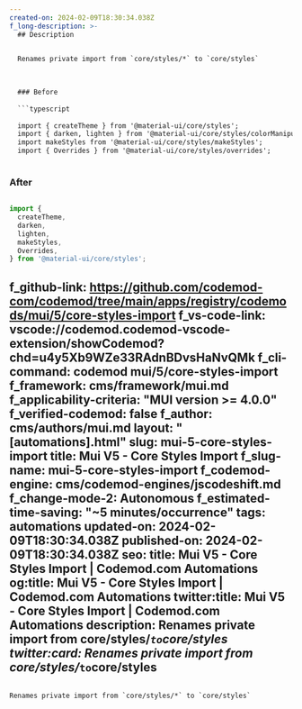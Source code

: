 ```yaml
---
created-on: 2024-02-09T18:30:34.038Z
f_long-description: >-
  ## Description
  

  Renames private import from `core/styles/*` to `core/styles`
  

  
  ### Before
  
  ```typescript
  
  import { createTheme } from '@material-ui/core/styles';
  import { darken, lighten } from '@material-ui/core/styles/colorManipulator';
  import makeStyles from '@material-ui/core/styles/makeStyles';
  import { Overrides } from '@material-ui/core/styles/overrides';
  
  ```
  
  ### After
  
  ```typescript
  
  import {
  	createTheme,
  	darken,
  	lighten,
  	makeStyles,
  	Overrides,
  } from '@material-ui/core/styles';
  
  ```
f_github-link: https://github.com/codemod-com/codemod/tree/main/apps/registry/codemods/mui/5/core-styles-import
f_vs-code-link: vscode://codemod.codemod-vscode-extension/showCodemod?chd=u4y5Xb9WZe33RAdnBDvsHaNvQMk
f_cli-command: codemod mui/5/core-styles-import
f_framework: cms/framework/mui.md
f_applicability-criteria: "MUI version >= 4.0.0"
f_verified-codemod: false
f_author: cms/authors/mui.md
layout: "[automations].html"
slug: mui-5-core-styles-import
title: Mui V5 - Core Styles Import
f_slug-name: mui-5-core-styles-import
f_codemod-engine: cms/codemod-engines/jscodeshift.md
f_change-mode-2: Autonomous
f_estimated-time-saving: "~5 minutes/occurrence"
tags: automations
updated-on: 2024-02-09T18:30:34.038Z
published-on: 2024-02-09T18:30:34.038Z
seo:
  title: Mui V5 - Core Styles Import | Codemod.com Automations
  og:title: Mui V5 - Core Styles Import | Codemod.com Automations
  twitter:title: Mui V5 - Core Styles Import | Codemod.com Automations
  description: Renames private import from core/styles/*` to `core/styles
  twitter:card: Renames private import from core/styles/*` to `core/styles
---
```

Renames private import from `core/styles/*` to `core/styles`